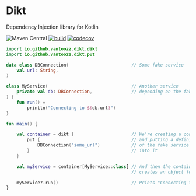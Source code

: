 # Dikt

Dependency Injection library for Kotlin

![Maven Central](https://img.shields.io/maven-central/v/io.github.vantoozz/dikt)
[![build](https://github.com/vantoozz/dikt/actions/workflows/build.yml/badge.svg)](https://github.com/vantoozz/dikt/actions/workflows/build.yml)
[![codecov](https://codecov.io/gh/vantoozz/dikt/branch/master/graph/badge.svg?token=J6SYG3WAP0)](https://codecov.io/gh/vantoozz/dikt)

```kotlin
import io.github.vantoozz.dikt.dikt
import io.github.vantoozz.dikt.put

data class DBConnection(                        // Some fake service
    val url: String,
)

class MyService(                                // Another service
    private val db: DBConnection,               // depending on the fake one
) {
    fun run() =
        println("Connecting to ${db.url}")
}

fun main() {

    val container = dikt {                      // We're creating a container object
        put {                                   // and putting a definition
            DBConnection("some_url")            // of the fake service
        }                                       // into it
    }

    val myService = container[MyService::class] // And then the container
                                                // creates an object for us

    myService?.run()                            // Prints "Connecting to some_url"
}
```
